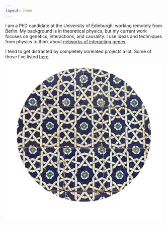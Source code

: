 ```yaml
---
layout: home
---
```


<div class="wrapper  bottom-3">
	<section  class="main-col66">
		<p class='bottom-1'> 
			I am a PhD candidate at the University of Edinburgh, working remotely from Berlin. My background is in theoretical physics, but my current work focuses on genetics, interactions, and causality.  I use ideas and techniques from physics to think about <a href="/research">networks of interacting genes</a>.
		</p>
		<p>	
			I tend to get distracted by completely unrelated projects a lot. Some of those I've listed <a href="/projects">here</a>. 
		</p>	
	</section>
	<section class="main-col33">
		<img src="/assets/tiles2_small.png" width="500">
	</section>
</div>